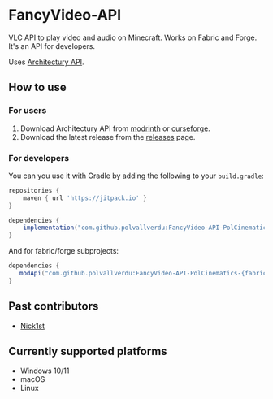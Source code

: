# FancyVideo-API
VLC API to play video and audio on Minecraft. Works on Fabric and Forge. It's an API for developers.

Uses [Architectury API](https://docs.architectury.dev/).

## How to use
### For users
1. Download Architectury API from [modrinth](https://modrinth.com/mod/architectury-api/versions) or [curseforge](https://www.curseforge.com/minecraft/mc-mods/architectury-api/files).
2. Download the latest release from the [releases](https://github.com/polvallverdu/FancyVideo-API-PolCinematics/releases) page.

### For developers

You can you use it with Gradle by adding the following to your `build.gradle`:
```groovy
repositories {
    maven { url 'https://jitpack.io' }
}

dependencies {
    implementation("com.github.polvallverdu:FancyVideo-API-PolCinematics:{version or commit hash}")
}
```

And for fabric/forge subprojects:
```groovy
dependencies {
   modApi("com.github.polvallverdu:FancyVideo-API-PolCinematics-{fabric/forge):{version or commit hash}")
}
```

## Past contributors
- [Nick1st](https://github.com/Nick1st)

## Currently supported platforms
- Windows 10/11
- macOS
- Linux

